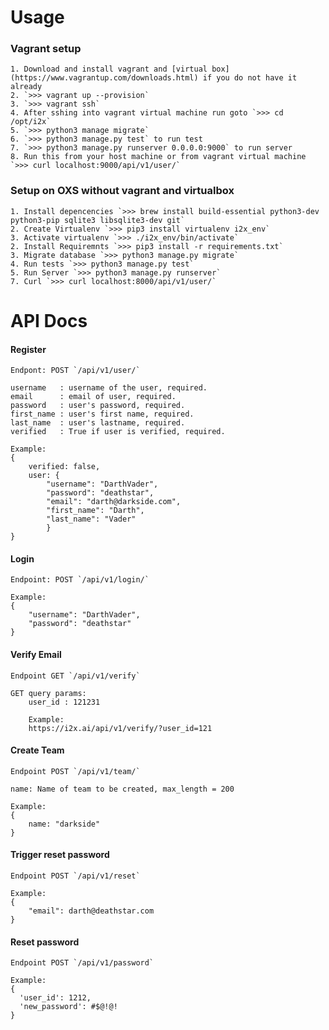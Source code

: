 # Usage

### Vagrant setup
	1. Download and install vagrant and [virtual box] (https://www.vagrantup.com/downloads.html) if you do not have it already
	2. `>>> vagrant up --provision` 
	3. `>>> vagrant ssh`
	4. After sshing into vagrant virtual machine run goto `>>> cd /opt/i2x`
	5. `>>> python3 manage migrate`
	6. `>>> python3 manage.py test` to run test
	7. `>>> python3 manage.py runserver 0.0.0.0:9000` to run server
	8. Run this from your host machine or from vagrant virtual machine `>>> curl localhost:9000/api/v1/user/`


### Setup on OXS without vagrant and virtualbox
	1. Install depencencies `>>> brew install build-essential python3-dev python3-pip sqlite3 libsqlite3-dev git`
	2. Create Virtualenv `>>> pip3 install virtualenv i2x_env`
	3. Activate virtualenv `>>> ./i2x_env/bin/activate`
	2. Install Requiremnts `>>> pip3 install -r requirements.txt`
	3. Migrate database `>>> python3 manage.py migrate`
	4. Run tests `>>> python3 manage.py test`
	5. Run Server `>>> python3 manage.py runserver`
	7. Curl `>>> curl localhost:8000/api/v1/user/`


# API Docs

#### Register
	
	Endpont: POST `/api/v1/user/`
	
	username   : username of the user, required.
	email      : email of user, required.
	password   : user's password, required.
	first_name : user's first name, required.
	last_name  : user's lastname, required.
	verified   : True if user is verified, required.
	
	Example:
	{
		verified: false,
		user: {
			"username": "DarthVader",
			"password": "deathstar",
			"email": "darth@darkside.com",
			"first_name": "Darth",
			"last_name": "Vader"
			}
	}
	
#### Login

	Endpoint: POST `/api/v1/login/`

	Example:
	{
		"username": "DarthVader",
		"password": "deathstar"
	}

#### Verify Email
	
	Endpoint GET `/api/v1/verify`
		
	GET query params:
		user_id : 121231
		
		Example:
		https://i2x.ai/api/v1/verify/?user_id=121


#### Create Team

	Endpoint POST `/api/v1/team/`
	
	name: Name of team to be created, max_length = 200
	
	Example:
	{
		name: "darkside"
	}


#### Trigger reset password

	Endpoint POST `/api/v1/reset`
	
	Example:
	{
		"email": darth@deathstar.com
    }


#### Reset password
	
	Endpoint POST `/api/v1/password`
	
	Example:
	{
	  'user_id': 1212,
      'new_password': #$@!@!
    }
